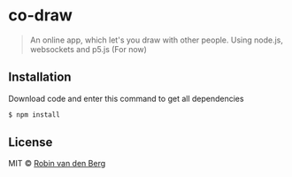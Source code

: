 # co-draw 

> An online app, which let's you draw with other people. Using node.js, websockets and p5.js (For now)

## Installation

Download code and enter this command to get all dependencies

```sh
$ npm install
```

## License

MIT © [Robin van den Berg](https://git.fhict.nl/I358211)
